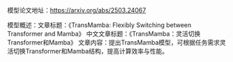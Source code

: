 模型论文地址：https://arxiv.org/abs/2503.24067

模型概述：文章标题：《TransMamba: Flexibly Switching between Transformer and Mamba》
中文文章标题：《TransMamba：灵活切换Transformer和Mamba》
文章内容：提出TransMamba模型，可根据任务需求灵活切换Transformer和Mamba结构，提高计算效率与性能。
